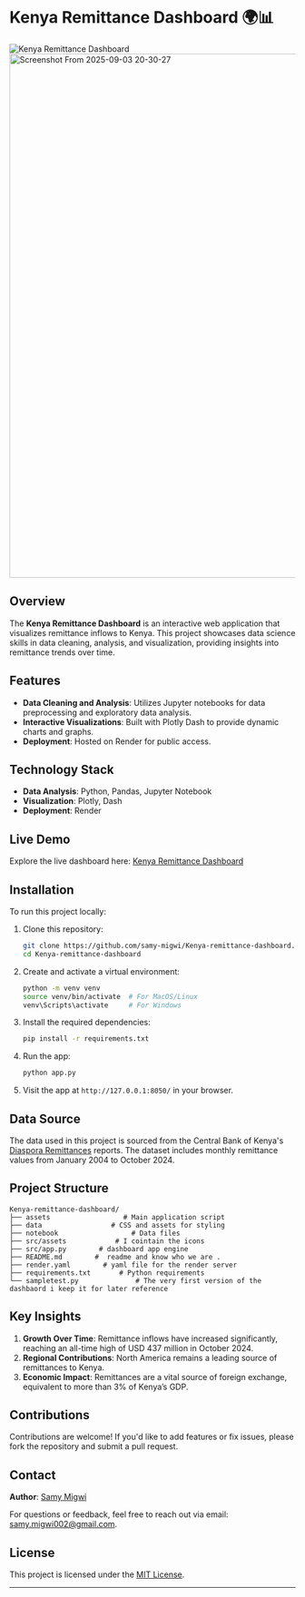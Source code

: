 
# Kenya Remittance Dashboard 🌍📊

![Kenya Remittance Dashboard](https://kenya-remittance-dashboard.onrender.com)
<img width="1814" height="924" alt="Screenshot From 2025-09-03 20-30-27" src="https://github.com/user-attachments/assets/88426e14-fa0b-4274-a5a0-fe454f1bcf76" />


## Overview

The **Kenya Remittance Dashboard** is an interactive web application that visualizes remittance inflows to Kenya. This project showcases data science skills in data cleaning, analysis, and visualization, providing insights into remittance trends over time.

## Features

- **Data Cleaning and Analysis**: Utilizes Jupyter notebooks for data preprocessing and exploratory data analysis.
- **Interactive Visualizations**: Built with Plotly Dash to provide dynamic charts and graphs.
- **Deployment**: Hosted on Render for public access.

## Technology Stack

- **Data Analysis**: Python, Pandas, Jupyter Notebook
- **Visualization**: Plotly, Dash
- **Deployment**: Render

## Live Demo

Explore the live dashboard here: [Kenya Remittance Dashboard](https://kenya-remittance-dashboard.onrender.com)

## Installation

To run this project locally:

1. Clone this repository:
   ```bash
   git clone https://github.com/samy-migwi/Kenya-remittance-dashboard.git
   cd Kenya-remittance-dashboard
   ```
2. Create and activate a virtual environment:
   ```bash
   python -m venv venv
   source venv/bin/activate  # For MacOS/Linux
   venv\Scripts\activate     # For Windows
   ```
3. Install the required dependencies:
   ```bash
   pip install -r requirements.txt
   ```
4. Run the app:
   ```bash
   python app.py
   ```
5. Visit the app at `http://127.0.0.1:8050/` in your browser.

## Data Source

The data used in this project is sourced from the Central Bank of Kenya's [Diaspora Remittances](https://www.centralbank.go.ke/diaspora-remittances/) reports. The dataset includes monthly remittance values from January 2004 to October 2024.

## Project Structure

```plaintext
Kenya-remittance-dashboard/
├── assets                  # Main application script
├── data                 # CSS and assets for styling
├── notebook                  # Data files
├── src/assets            # I cointain the icons 
├── src/app.py        # dashboard app engine
├── README.md        #  readme and know who we are .
├── render.yaml        # yaml file for the render server
├── requirements.txt       # Python requirements
└── sampletest.py              # The very first version of the dashbaord i keep it for later reference
```

## Key Insights

1. **Growth Over Time**: Remittance inflows have increased significantly, reaching an all-time high of USD 437 million in October 2024. 
2. **Regional Contributions**: North America remains a leading source of remittances to Kenya. 
3. **Economic Impact**: Remittances are a vital source of foreign exchange, equivalent to more than 3% of Kenya’s GDP. 

## Contributions

Contributions are welcome! If you'd like to add features or fix issues, please fork the repository and submit a pull request.

## Contact

**Author**: [Samy Migwi](https://github.com/samy-migwi)

For questions or feedback, feel free to reach out via email: [samy.migwi002@gmail.com](mailto:samy.migwi002@gmail.com).

## License

This project is licensed under the [MIT License](LICENSE).

---


